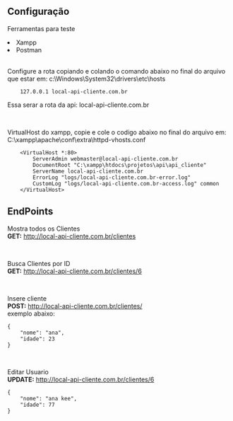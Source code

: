 ## Configuração

<p>Ferramentas para teste</p>
<li>Xampp</li>
<li>Postman</li>

<br>

<p>Configure a rota copiando e colando o comando abaixo no final do arquivo que estar em: c:\Windows\System32\drivers\etc\hosts </p>


```
    127.0.0.1 local-api-cliente.com.br
```
<p>Essa serar a rota da api: local-api-cliente.com.br</p>

<br>

<p>VirtualHost do xampp, copie e cole o codigo abaixo no final do arquivo em: C:\xampp\apache\conf\extra\httpd-vhosts.conf </p>

```
    <VirtualHost *:80>
        ServerAdmin webmaster@local-api-cliente.com.br
        DocumentRoot "C:\xampp\htdocs\projetos\api\api_cliente"
        ServerName local-api-cliente.com.br
        ErrorLog "logs/local-api-cliente.com.br-error.log"
        CustomLog "logs/local-api-cliente.com.br-access.log" common
    </VirtualHost>
```

## EndPoints

Mostra todos os Clientes</br>
<b>GET:</b> http://local-api-cliente.com.br/clientes


</br>

Busca Clientes por ID</br>
<b>GET:</b> http://local-api-cliente.com.br/clientes/6


</br>

Insere cliente</br>
<b>POST:</b> http://local-api-cliente.com.br/clientes/</br>
exemplo abaixo:
```
{
    "nome": "ana",
    "idade": 23
}
```

</br>

Editar Usuario</br>
<b>UPDATE:</b> http://local-api-cliente.com.br/clientes/6
```
{
    "nome": "ana kee",
    "idade": 77
}
```
